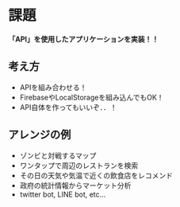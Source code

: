 # 課題

**「API」を使用したアプリケーションを実装！！**

## 考え方
- APIを組み合わせる！
- FirebaseやLocalStorageを組み込んでもOK！
- API自体を作ってもいいぞ．．！

## アレンジの例

- ゾンビと対戦するマップ
- ワンタップで周辺のレストランを検索
- その日の天気や気温で近くの飲食店をレコメンド
- 政府の統計情報からマーケット分析
- twitter bot, LINE bot, etc...
